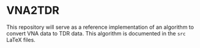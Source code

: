 VNA2TDR
=======

This repository will serve as a reference implementation of an algorithm to 
convert VNA data to TDR data. This algorithm is documented in the `src` 
LaTeX files. 
